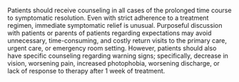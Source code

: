Patients should receive counseling in all cases of the prolonged time course to symptomatic resolution. Even with strict adherence to a treatment regimen, immediate symptomatic relief is unusual. Purposeful discussion with patients or parents of patients regarding expectations may avoid unnecessary, time-consuming, and costly return visits to the primary care, urgent care, or emergency room setting. However, patients should also have specific counseling regarding warning signs; specifically, decrease in vision, worsening pain, increased photophobia, worsening discharge, or lack of response to therapy after 1 week of treatment.